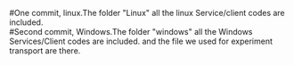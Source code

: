 #One commit, linux.The folder "Linux" all the linux Service/client codes are included.<Br/>
#Second commit, Windows.The folder "windows" all the Windows Services/Client codes are included. and the file we used for experiment transport are there.
